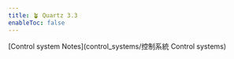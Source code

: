 ```yaml
---
title: 🪴 Quartz 3.3
enableToc: false
---
```




[Control system Notes](control_systems/控制系統 Control systems)

